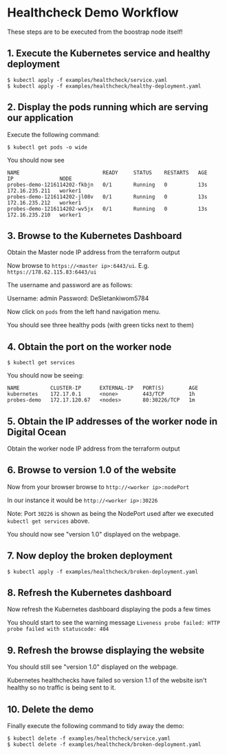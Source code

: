 # Healthcheck Demo Workflow

These steps are to be executed from the boostrap node itself!

## 1. Execute the Kubernetes service and healthy deployment

```
$ kubectl apply -f examples/healthcheck/service.yaml
$ kubectl apply -f examples/healthcheck/healthy-deployment.yaml
```

## 2. Display the pods running which are serving our application

Execute the following command:

```
$ kubectl get pods -o wide
```

You should now see

```
NAME                           READY     STATUS    RESTARTS   AGE       IP               NODE
probes-demo-1216114202-fkbjn   0/1       Running   0          13s       172.16.235.211   worker1
probes-demo-1216114202-jl08v   0/1       Running   0          13s       172.16.235.212   worker1
probes-demo-1216114202-wv5jx   0/1       Running   0          13s       172.16.235.210   worker1
```

## 3. Browse to the Kubernetes Dashboard

Obtain the Master node IP address from the terraform output

Now browse to `https://<master ip>:6443/ui`. E.g. `https://178.62.115.83:6443/ui`

The username and password are as follows:

Username: admin
Password: DeSletankiwom5784

Now click on `pods` from the left hand navigation menu.

You should see three healthy pods (with green ticks next to them)

## 4. Obtain the port on the worker node

```
$ kubectl get services
```

You should now be seeing:

```
NAME          CLUSTER-IP      EXTERNAL-IP   PORT(S)        AGE
kubernetes    172.17.0.1      <none>        443/TCP        1h
probes-demo   172.17.120.67   <nodes>       80:30226/TCP   1m
```

## 5. Obtain the IP addresses of the worker node in Digital Ocean

Obtain the worker node IP address from the terraform output

## 6. Browse to version 1.0 of the website

Now from your browser browse to `http://<worker ip>:nodePort`

In our instance it would be `http://<worker ip>:30226`

Note: Port `30226` is shown as being the NodePort used after we executed `kubectl get services` above.

You should now see "version 1.0" displayed on the webpage.

## 7. Now deploy the broken deployment

```
$ kubectl apply -f examples/healthcheck/broken-deployment.yaml
```

## 8. Refresh the Kubernetes dashboard

Now refresh the Kubernetes dashboard displaying the pods a few times

You should start to see the warning message `Liveness probe failed: HTTP probe failed with statuscode: 404`

## 9. Refresh the browse displaying the website

You should still see "version 1.0" displayed on the webpage.

Kubernetes healthchecks have failed so version 1.1 of the website isn't healthy so no traffic is being sent to it.

## 10. Delete the demo

Finally execute the following command to tidy away the demo:

```
$ kubectl delete -f examples/healthcheck/service.yaml
$ kubectl delete -f examples/healthcheck/broken-deployment.yaml
```